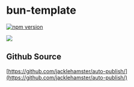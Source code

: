 # bun-template
[![npm version](https://badge.fury.io/js/@dobuki%2Fauto-publish.svg)](https://www.npmjs.com/package/@dobuki/auto-publish)

![](https://jacklehamster.github.io/auto-publish/icon.png)

## Github Source

[https://github.com/jacklehamster/auto-publish/](https://github.com/jacklehamster/auto-publish/)
